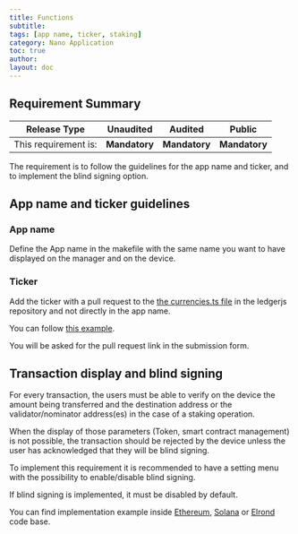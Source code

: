 ```yaml
---
title: Functions
subtitle:
tags: [app name, ticker, staking]
category: Nano Application
toc: true
author:
layout: doc
---
```


## Requirement Summary

|    Release Type       |          Unaudited     |          Audited       |          Public        |
|-----------------------|------------------------|------------------------|------------------------|
|  This requirement is: |    <b>Mandatory</b>    |   <b>Mandatory</b>     |   <b>Mandatory</b>     |

The requirement is to follow the guidelines for the app name and ticker, and to implement the blind signing option.

## App name and ticker guidelines

### App name
Define the App name in the makefile with the same name you want to have displayed on the manager and on the device.

### Ticker
Add the ticker with a pull request to the [the currencies.ts file](https://github.com/LedgerHQ/ledgerjs/blob/master/packages/cryptoassets/src/currencies.ts) in the ledgerjs repository and not directly in the app name.

You can follow [this example](https://github.com/LedgerHQ/ledgerjs/blob/master/packages/cryptoassets/src/currencies.ts#:~:text=Record%3Cstring%2C%20CryptoCurrency%3E%20%3D%20%7B-,near%3A%20%7B,%7D%2C,-aeternity%3A%20%7B).

You will be asked for the pull request link in the submission form.


## Transaction display and blind signing

For every transaction, the users must be able to verify on the device the amount being transferred and the destination address or the validator/nominator address(es) in the case of a staking operation.

When the display of those parameters (Token, smart contract management) is not possible, the transaction should be rejected by the device unless the user has acknowledged that they will be blind signing.

To implement this requirement it is recommended to have a setting menu with the possibility to enable/disable blind signing.

If blind signing is implemented, it must be disabled by default.

You can find implementation example inside [Ethereum](https://github.com/LedgerHQ/app-ethereum), [Solana](https://github.com/LedgerHQ/app-solana) or [Elrond](https://github.com/LedgerHQ/app-elrond) code base.
